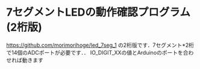 7セグメントLEDの動作確認プログラム(2桁版)
==================================

https://github.com/morimorihoge/led_7seg_1 の2桁版です．7セグメント*2桁で14個のADCポートが必要です．．
IO_DIGIT_XXの値とArduinoのポートを合わせれば動きます

